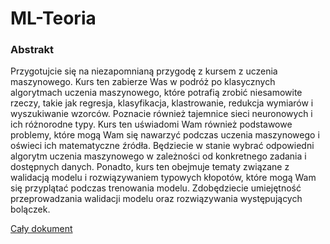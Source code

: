 # ML-Teoria

### Abstrakt

Przygotujcie się na niezapomnianą przygodę z kursem z uczenia maszynowego.
Kurs ten zabierze Was w podróż po klasycznych algorytmach uczenia maszynowego,
które potrafią zrobić niesamowite rzeczy, takie jak regresja, klasyfikacja, klastrowanie, 
redukcja wymiarów i wyszukiwanie wzorców. Poznacie również tajemnice sieci neuronowych i ich różnorodne typy.
Kurs ten uświadomi Wam również podstawowe problemy, które mogą Wam się nawarzyć podczas uczenia maszynowego i oświeci ich matematyczne źródła.
Będziecie w stanie wybrać odpowiedni algorytm uczenia maszynowego w zależności od konkretnego zadania i dostępnych danych.
Ponadto, kurs ten obejmuje tematy związane z walidacją modelu i rozwiązywaniem typowych kłopotów, które mogą Wam się przyplątać podczas trenowania modelu.
Zdobędziecie umiejętność przeprowadzania walidacji modelu oraz rozwiązywania występujących bolączek.

[Cały dokument](/ml-teoria.pdf)
